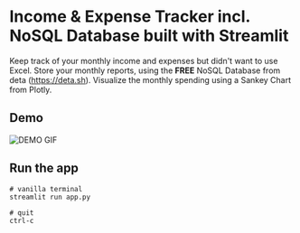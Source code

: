 # Income & Expense Tracker incl. NoSQL Database built with Streamlit

Keep track of your monthly income and expenses but didn't want to use Excel. Store your monthly reports, using the **FREE** NoSQL Database from deta (https://deta.sh). Visualize the monthly spending using a Sankey Chart from Plotly.

## Demo

![DEMO GIF](https://raw.githubusercontent.com/Sven-Bo/streamlit-income-expense-tracker/master/demo.gif)

## Run the app

```
# vanilla terminal
streamlit run app.py

# quit
ctrl-c
```
